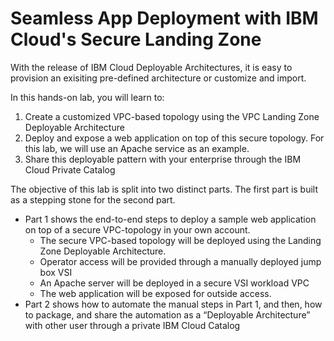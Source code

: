 # Seamless App Deployment with IBM Cloud's Secure Landing Zone

With the release of IBM Cloud Deployable Architectures, it is easy to provision an exisiting pre-defined architecture or customize and import.

In this hands-on lab, you will learn to:

1. Create a customized VPC-based topology using the VPC Landing Zone Deployable Architecture
2. Deploy and expose a web application on top of this secure topology. For this lab, we will use an Apache service as an example.
3. Share this deployable pattern with your enterprise through the IBM Cloud Private Catalog

The objective of this lab is split into two distinct parts. The first part is built as a stepping stone for the second part.

- Part 1 shows the end-to-end steps to deploy a sample web application on top of a secure VPC-topology in your own account.
  - The secure VPC-based topology will be deployed using the Landing Zone Deployable Architecture.
  - Operator access will be provided through a manually deployed jump box VSI
  - An Apache server will be deployed in a secure VSI workload VPC
  - The web application will be exposed for outside access.
- Part 2 shows how to automate the manual steps in Part 1, and then, how to package, and share the automation as a “Deployable Architecture” with other user through a private IBM Cloud Catalog
